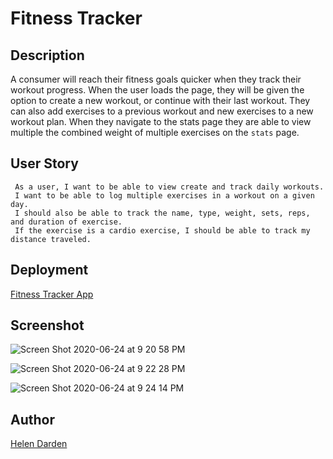 # Fitness Tracker

## Description

A consumer will reach their fitness goals quicker when they track their workout progress. When the user loads the page, they will be given the option to create a new workout, or continue with their last workout. They can also add exercises to a previous workout and new exercises to a new workout plan. When they navigate to the stats page they are able to view multiple the combined weight of multiple exercises on the `stats` page.


## User Story

```
 As a user, I want to be able to view create and track daily workouts. 
 I want to be able to log multiple exercises in a workout on a given day. 
 I should also be able to track the name, type, weight, sets, reps, and duration of exercise. 
 If the exercise is a cardio exercise, I should be able to track my distance traveled.

```

## Deployment

[Fitness Tracker App](https://git.heroku.com/thawing-bayou-60295.git)


## Screenshot

![Screen Shot 2020-06-24 at 9 20 58 PM](https://user-images.githubusercontent.com/63661120/85642877-a9328f00-b660-11ea-99c5-36ba883bc7d5.png)

![Screen Shot 2020-06-24 at 9 22 28 PM](https://user-images.githubusercontent.com/63661120/85642953-d5e6a680-b660-11ea-9697-1a2d0f2b3fce.png)

![Screen Shot 2020-06-24 at 9 24 14 PM](https://user-images.githubusercontent.com/63661120/85643061-16462480-b661-11ea-8023-c4e31fee2115.png)

## Author

[Helen Darden](https://github.com/hdarden)